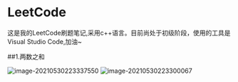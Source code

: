# LeetCode
这是我的LeetCode刷题笔记,采用c++语言。目前尚处于初级阶段，使用的工具是Visual Studio Code,加油~

##1.两数之和



![image-20210530223337550](../images/image-20210530223337550.png)
![image-20210530223300067](../images/image-20210530223300067.png)
